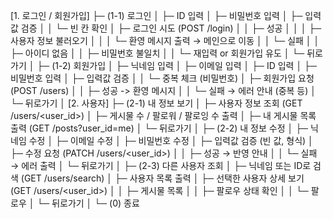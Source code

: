 [1. 로그인 / 회원가입]
├─ (1-1) 로그인
│   ├─ ID 입력
│   ├─ 비밀번호 입력
│   ├─ 입력값 검증
│   │   └─ 빈 칸 확인
│   ├─ 로그인 시도 (POST /login)
│   │   ├─ 성공
│   │   │   ├─ 사용자 정보 불러오기
│   │   │   └─ 환영 메시지 출력 → 메인으로 이동
│   │   └─ 실패
│   │       ├─ 아이디 없음
│   │       ├─ 비밀번호 불일치
│   │       └─ 재입력 or 회원가입 유도
│   └─ 뒤로가기
│
├─ (1-2) 회원가입
│   ├─ 닉네임 입력
│   ├─ 이메일 입력
│   ├─ ID 입력
│   ├─ 비밀번호 입력
│   ├─ 입력값 검증
│   │   └─ 중복 체크 (비밀번호)
│   ├─ 회원가입 요청 (POST /users)
│   │   ├─ 성공 -> 환영 메시지
│   │   └─ 실패 → 에러 안내 (중복 등)
│   └─ 뒤로가기
│
[2. 사용자]
├─ (2-1) 내 정보 보기
│   ├─ 사용자 정보 조회 (GET /users/<user_id>)
│   ├─ 게시물 수 / 팔로워 / 팔로잉 수 출력
│   ├─ 내 게시물 목록 출력 (GET /posts?user_id=me)
│   └─ 뒤로가기
│
├─ (2-2) 내 정보 수정
│   ├─ 닉네임 수정
│   ├─ 이메일 수정
│   ├─ 비밀번호 수정
│   ├─ 입력값 검증 (빈 값, 형식)
│   ├─ 수정 요청 (PATCH /users/<user_id>)
│   │   ├─ 성공 → 반영 안내
│   │   └─ 실패 → 에러 출력
│   └─ 뒤로가기
│
├─ (2-3) 다른 사용자 조회
│   ├─ 닉네임 또는 ID로 검색 (GET /users/search)
│   ├─ 사용자 목록 출력
│   ├─ 선택한 사용자 상세 보기 (GET /users/<user_id>)
│   │   ├─ 게시물 목록
│   │   ├─ 팔로우 상태 확인
│   │   └─ 팔로우 
│   └─ 뒤로가기
│
└─ (0) 종료
